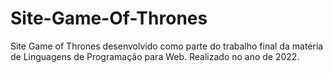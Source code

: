 # Site-Game-Of-Thrones
Site Game of Thrones desenvolvido como parte do trabalho final da matéria de Linguagens de Programação para Web. Realizado no ano de 2022.
